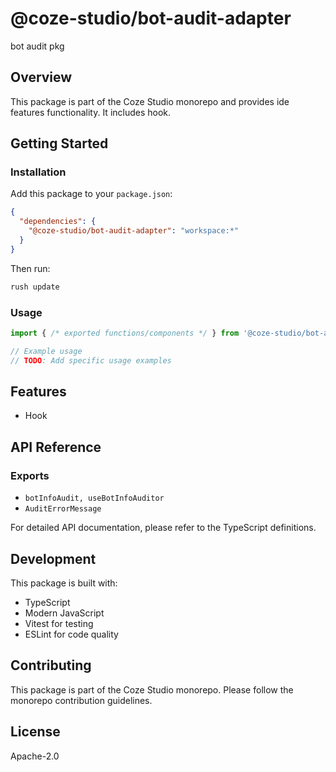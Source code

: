 # @coze-studio/bot-audit-adapter

bot audit pkg

## Overview

This package is part of the Coze Studio monorepo and provides ide features functionality. It includes hook.

## Getting Started

### Installation

Add this package to your `package.json`:

```json
{
  "dependencies": {
    "@coze-studio/bot-audit-adapter": "workspace:*"
  }
}
```

Then run:

```bash
rush update
```

### Usage

```typescript
import { /* exported functions/components */ } from '@coze-studio/bot-audit-adapter';

// Example usage
// TODO: Add specific usage examples
```

## Features

- Hook

## API Reference

### Exports

- `botInfoAudit, useBotInfoAuditor`
- `AuditErrorMessage`


For detailed API documentation, please refer to the TypeScript definitions.

## Development

This package is built with:

- TypeScript
- Modern JavaScript
- Vitest for testing
- ESLint for code quality

## Contributing

This package is part of the Coze Studio monorepo. Please follow the monorepo contribution guidelines.

## License

Apache-2.0
